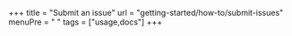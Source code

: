 +++
title = "Submit an issue"
url = "getting-started/how-to/submit-issues"
menuPre = "<i class='fas fa-satellite-dish'></i> "
tags = ["usage,docs"]
+++
